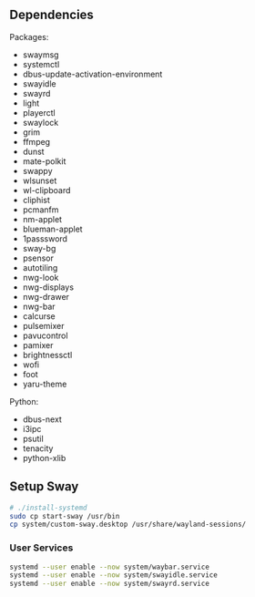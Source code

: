 ## Dependencies

Packages:
- swaymsg
- systemctl
- dbus-update-activation-environment
- swayidle
- swayrd
- light
- playerctl
- swaylock
- grim
- ffmpeg
- dunst
- mate-polkit
- swappy
- wlsunset
- wl-clipboard
- cliphist
- pcmanfm
- nm-applet
- blueman-applet
- 1passsword
- sway-bg
- psensor
- autotiling
- nwg-look
- nwg-displays
- nwg-drawer
- nwg-bar
- calcurse
- pulsemixer
- pavucontrol
- pamixer
- brightnessctl
- wofi
- foot
- yaru-theme

Python:
- dbus-next
- i3ipc
- psutil
- tenacity
- python-xlib

## Setup Sway
```sh
# ./install-systemd
sudo cp start-sway /usr/bin
cp system/custom-sway.desktop /usr/share/wayland-sessions/
```

### User Services
```sh
systemd --user enable --now system/waybar.service
systemd --user enable --now system/swayidle.service
systemd --user enable --now system/swayrd.service
```
